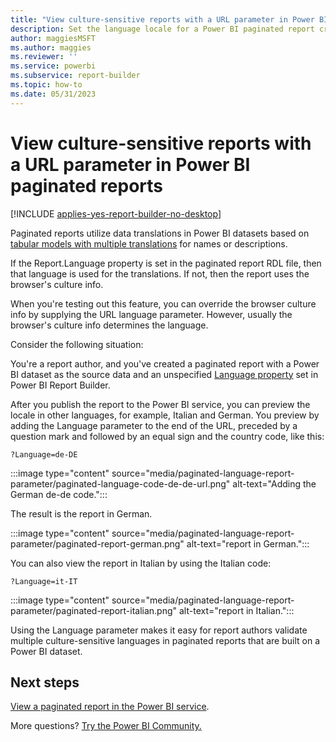 ```yaml
---
title: "View culture-sensitive reports with a URL parameter in Power BI paginated reports"
description: Set the language locale for a Power BI paginated report created from a Power BI dataset.
author: maggiesMSFT
ms.author: maggies
ms.reviewer: ''
ms.service: powerbi
ms.subservice: report-builder
ms.topic: how-to
ms.date: 05/31/2023
---
```


# View culture-sensitive reports with a URL parameter in Power BI paginated reports

[!INCLUDE [applies-yes-report-builder-no-desktop](../includes/applies-yes-report-builder-no-desktop.md)]

Paginated reports utilize data translations in Power BI datasets based on [tabular models with multiple translations](/analysis-services/tabular-models/translations-in-tabular-models-analysis-services) for names or descriptions.

If the Report.Language property is set in the paginated report RDL file, then that language is used for the translations. If not, then the report uses the browser's culture info.

When you're testing out this feature, you can override the browser culture info by supplying the URL language parameter. However, usually the browser's culture info determines the language.

Consider the following situation:

You're a report author, and you've created a paginated report with a Power BI dataset as the source data and an unspecified [Language property](/sql/reporting-services/report-design/set-the-locale-for-a-report-or-text-box-reporting-services) set in Power BI Report Builder.

After you publish the report to the Power BI service, you can preview the locale in other languages, for example, Italian and German. You preview by adding the Language parameter to the end of the URL, preceded by a question mark and followed by an equal sign and the country code, like this:

```
?Language=de-DE
```

:::image type="content" source="media/paginated-language-report-parameter/paginated-language-code-de-de-url.png" alt-text="Adding the German de-de code.":::

The result is the report in German.

:::image type="content" source="media/paginated-language-report-parameter/paginated-report-german.png" alt-text="report in German.":::

You can also view the report in Italian by using the Italian code:

```
?Language=it-IT
```

:::image type="content" source="media/paginated-language-report-parameter/paginated-report-italian.png" alt-text="report in Italian.":::

Using the Language parameter makes it easy for report authors validate multiple culture-sensitive languages in paginated reports that are built on a Power BI dataset.

## Next steps

[View a paginated report in the Power BI service](../consumer/paginated-reports-view-power-bi-service.md).

More questions? [Try the Power BI Community.](https://community.powerbi.com/)
